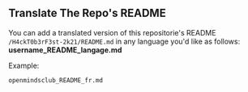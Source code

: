 ## Translate The Repo's README
You can add a translated version of this repositorie's README `/H4ckT0b3rF3st-2k21/README.md` in any language you'd like as follows: **username_README_langage.md**

Example: 
``` bash
openmindsclub_README_fr.md
``` 


